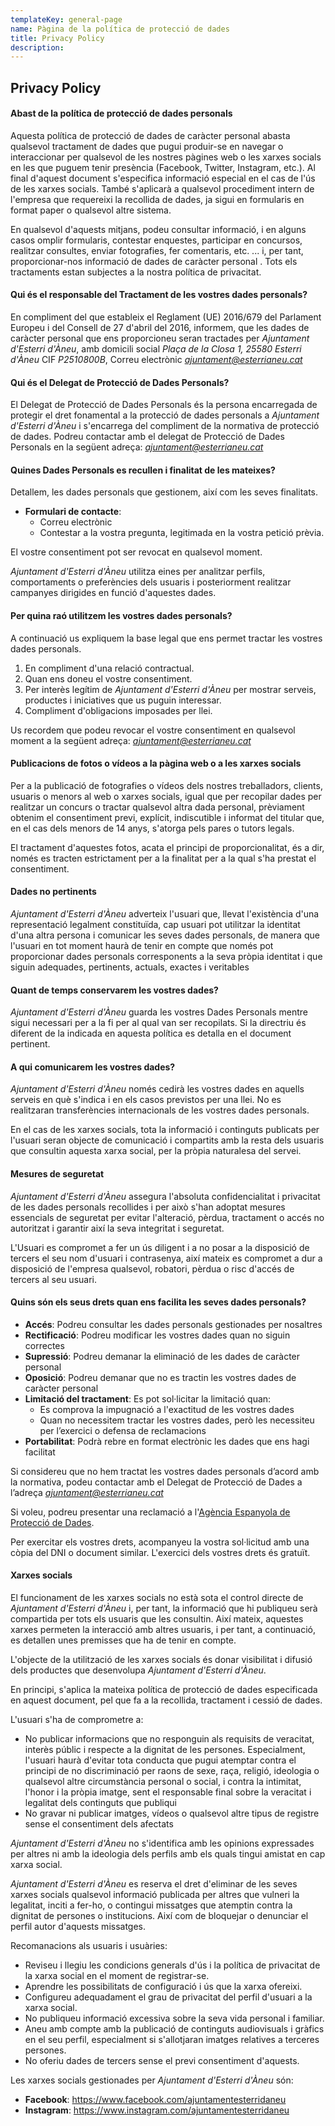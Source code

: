 ```yaml
---
templateKey: general-page
name: Pàgina de la política de protecció de dades
title: Privacy Policy
description:
---
```

## Privacy Policy

#### Abast de la política de protecció de dades personals

Aquesta política de protecció de dades de caràcter personal abasta qualsevol tractament de dades que pugui produir-se en navegar o interaccionar per qualsevol de les nostres pàgines web o les xarxes socials en les que puguem tenir presència (Facebook, Twitter, Instagram, etc.). Al final d'aquest document s'especifica informació especial en el cas de l'ús de les xarxes socials. També s'aplicarà a qualsevol procediment intern de l'empresa que requereixi la recollida de dades, ja sigui en formularis en format paper o qualsevol altre sistema.

En qualsevol d'aquests mitjans, podeu consultar informació, i en alguns casos omplir formularis, contestar enquestes, participar en concursos, realitzar consultes, enviar fotografies, fer comentaris, etc. ... i, per tant, proporcionar-nos informació de dades de caràcter personal . Tots els tractaments estan subjectes a la nostra política de privacitat.

#### Qui és el responsable del Tractament de les vostres dades personals?

En compliment del que estableix el Reglament (UE) 2016/679 del Parlament Europeu i del Consell de 27 d'abril del 2016, informem, que les dades de caràcter personal que ens proporcioneu seran tractades per *Ajuntament d'Esterri d'Àneu*, amb domicili social *Plaça de la Closa 1, 25580 Esterri d'Àneu* CIF *P2510800B*, Correu electrònic *ajuntament@esterrianeu.cat*

#### Qui és el Delegat de Protecció de Dades Personals?

El Delegat de Protecció de Dades Personals és la persona encarregada de protegir el dret fonamental a la protecció de dades personals a *Ajuntament d'Esterri d'Àneu* i s'encarrega del compliment de la normativa de protecció de dades. Podreu contactar amb el delegat de Protecció de Dades Personals en la següent adreça: *ajuntament@esterrianeu.cat*

#### Quines Dades Personals es recullen i finalitat de les mateixes?

Detallem, les dades personals que gestionem, així com les seves finalitats.

- **Formulari de contacte**:
  - Correu electrònic
  - Contestar a la vostra pregunta, legitimada en la vostra petició prèvia.

El vostre consentiment pot ser revocat en qualsevol moment.

*Ajuntament d'Esterri d'Àneu* utilitza eines per analitzar perfils, comportaments o preferències dels usuaris i posteriorment realitzar campanyes dirigides en funció d'aquestes dades.

#### Per quina raó utilitzem les vostres dades personals?

A continuació us expliquem la base legal que ens permet tractar les vostres dades personals.

1. En compliment d'una relació contractual.
2. Quan ens doneu el vostre consentiment.
3. Per interès legítim de *Ajuntament d'Esterri d'Àneu* per mostrar serveis, productes i iniciatives que us puguin interessar.
4. Compliment d'obligacions imposades per llei.

Us recordem que podeu revocar el vostre consentiment en qualsevol moment a la següent adreça: *ajuntament@esterrianeu.cat*

#### Publicacions de fotos o vídeos a la pàgina web o a les xarxes socials

Per a la publicació de fotografies o vídeos dels nostres treballadors, clients, usuaris o menors al web o xarxes socials, igual que per recopilar dades per realitzar un concurs o tractar qualsevol altra dada personal, prèviament obtenim el consentiment previ, explícit, indiscutible i informat del titular que, en el cas dels menors de 14 anys, s'atorga pels pares o tutors legals.

El tractament d'aquestes fotos, acata el principi de proporcionalitat, és a dir, només es tracten estrictament per a la finalitat per a la qual s'ha prestat el consentiment.

#### Dades no pertinents

*Ajuntament d'Esterri d'Àneu* adverteix l'usuari que, llevat l'existència d'una representació legalment constituïda, cap usuari pot utilitzar la identitat d'una altra persona i comunicar les seves dades personals, de manera que l'usuari en tot moment haurà de tenir en compte que només pot proporcionar dades personals corresponents a la seva pròpia identitat i que siguin adequades, pertinents, actuals, exactes i veritables

#### Quant de temps conservarem les vostres dades?

*Ajuntament d'Esterri d'Àneu* guarda les vostres Dades Personals mentre sigui necessari per a la fi per al qual van ser recopilats. Si la directriu és diferent de la indicada en aquesta política es detalla en el document pertinent.

#### A qui comunicarem les vostres dades?

*Ajuntament d'Esterri d'Àneu* només cedirà les vostres dades en aquells serveis en què s'indica i en els casos previstos per una llei.
No es realitzaran transferències internacionals de les vostres dades personals.

En el cas de les xarxes socials, tota la informació i continguts publicats per l'usuari seran objecte de comunicació i compartits amb la resta dels usuaris que consultin aquesta xarxa social, per la pròpia naturalesa del servei.

#### Mesures de seguretat

*Ajuntament d'Esterri d'Àneu* assegura l'absoluta confidencialitat i privacitat de les dades personals recollides i per això s'han adoptat mesures essencials de seguretat per evitar l'alteració, pèrdua, tractament o accés no autoritzat i garantir així la seva integritat i seguretat.

L'Usuari es compromet a fer un ús diligent i a no posar a la disposició de tercers el seu nom d'usuari i contrasenya, així mateix es compromet a dur a disposició de l'empresa qualsevol, robatori, pèrdua o risc d'accés de tercers al seu usuari.

#### Quins són els seus drets quan ens facilita les seves dades personals?

* **Accés**: Podreu consultar les dades personals gestionades per nosaltres
* **Rectificació**: Podreu modificar les vostres dades quan no siguin correctes
* **Supressió**: Podreu demanar la eliminació de les dades de caràcter personal
* **Oposició**: Podreu demanar que no es tractin les vostres dades de caràcter personal
* **Limitació del tractament**: Es pot sol·licitar la limitació quan:
  * Es comprova la impugnació a l'exactitud de les vostres dades
  * Quan no necessitem tractar les vostres dades, però les necessiteu per l’exercici o defensa de reclamacions
* **Portabilitat**: Podrà rebre en format electrònic les dades que ens hagi facilitat

Si considereu que no hem tractat les vostres dades personals d’acord amb la normativa, podeu contactar amb el Delegat de Protecció de Dades a l’adreça *ajuntament@esterrianeu.cat*

Si voleu, podreu presentar una reclamació a l'[Agència Espanyola de Protecció de Dades](www.agpd.es).

Per exercitar els vostres drets, acompanyeu la vostra sol·licitud amb una còpia del DNI o document similar. L'exercici dels vostres drets és gratuït.

#### Xarxes socials

El funcionament de les xarxes socials no està sota el control directe de *Ajuntament d'Esterri d'Àneu* i, per tant, la informació que hi publiqueu serà compartida per tots els usuaris que les consultin. Així mateix, aquestes xarxes permeten la interacció amb altres usuaris, i per tant, a continuació, es detallen unes premisses que ha de tenir en compte.

L'objecte de la utilització de les xarxes socials és donar visibilitat i difusió dels productes que desenvolupa *Ajuntament d'Esterri d'Àneu*.

En principi, s'aplica la mateixa política de protecció de dades especificada en aquest document, pel que fa a la recollida, tractament i cessió de dades.

L'usuari s'ha de comprometre a:

* No publicar informacions que no responguin als requisits de veracitat, interès públic i respecte a la dignitat de les persones. Especialment, l'usuari haurà d'evitar tota conducta que pugui atemptar contra el principi de no discriminació per raons de sexe, raça, religió, ideologia o qualsevol altre circumstància personal o social, i contra la intimitat, l'honor i la pròpia imatge, sent el responsable final sobre la veracitat i legalitat dels continguts que publiqui
* No gravar ni publicar imatges, vídeos o qualsevol altre tipus de registre sense el consentiment dels afectats


*Ajuntament d'Esterri d'Àneu* no s'identifica amb les opinions expressades per altres ni amb la ideologia dels perfils amb els quals tingui amistat en cap xarxa social.

*Ajuntament d'Esterri d'Àneu* es reserva el dret d'eliminar de les seves xarxes socials qualsevol informació publicada per altres que vulneri la legalitat, inciti a fer-ho, o contingui missatges que atemptin contra la dignitat de persones o institucions. Així com de bloquejar o denunciar el perfil autor d'aquests missatges.


Recomanacions als usuaris i usuàries:

* Reviseu i llegiu les condicions generals d'ús i la política de privacitat de la xarxa social en el moment de registrar-se.
* Aprendre les possibilitats de configuració i ús que la xarxa ofereixi.
* Configureu adequadament el grau de privacitat del perfil d'usuari a la xarxa social.
* No publiqueu informació excessiva sobre la seva vida personal i familiar.
* Aneu amb compte amb la publicació de continguts audiovisuals i gràfics en el seu perfil, especialment si s'allotjaran imatges relatives a terceres persones.
* No oferiu dades de tercers sense el previ consentiment d'aquests.


Les xarxes socials gestionades per *Ajuntament d'Esterri d'Àneu* són:

* **Facebook**: https://www.facebook.com/ajuntamentesterridaneu
* **Instagram**: https://www.instagram.com/ajuntamentesterridaneu
